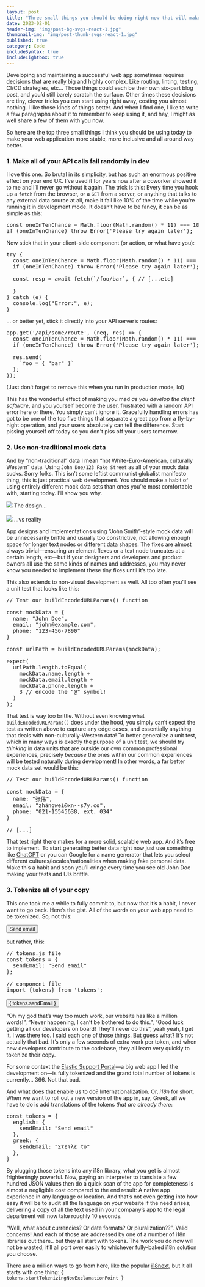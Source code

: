 ```yaml
---
layout: post
title: "Three small things you should be doing right now that will make your web app way, way better"
date: 2023-02-01
header-img: "img/post-bg-svgs-react-1.jpg"
thumbnail-img: "img/post-thumb-svgs-react-1.jpg"
published: true
category: Code
includeSyntax: true
includeLightbox: true
---
```


<span class='illuminated-letter'>D</span>eveloping and maintaining a successful web app sometimes requires decisions that are really big and highly complex. Like routing, linting, testing, CI/CD strategies, etc... Those things could each be their own six-part blog post, and you’d still barely scratch the surface. Other times these decisions are tiny, clever tricks you can start using right away, costing you almost nothing. I like those kinds of things better. And when I find one, I like to write a few paragraphs about it to remember to keep using it, and hey, I might as well share a few of them with you now.

So here are the top three small things I think you should be using today to make your web application more stable, more inclusive and all around way better.

### 1. Make all of your API calls fail randomly in dev

I love this one. So brutal in its simplicity, but has such an enormous positive effect on your end UX. I’ve used it for years now after a coworker showed it to me and I’ll never go without it again. The trick is this: Every time you hook up a <code>fetch</code> from the browser, or a <code>GET</code> from a server, or anything that talks to any external data source at all, make it fail like 10% of the time while you’re running it in development mode. It doesn’t have to be fancy, it can be as simple as this:

<pre class='brush: js'>
const oneInTenChance = Math.floor(Math.random() * 11) === 10;
if (oneInTenChance) throw Error('Please try again later');
</pre>

Now stick that in your client-side component (or action, or what have you):

<pre class='brush: js'>
try {
  const oneInTenChance = Math.floor(Math.random() * 11) === 10;
  if (oneInTenChance) throw Error('Please try again later');

  const resp = await fetch(`/foo/bar`, { // [...etc]

  }
} catch (e) {
  console.log("Error:", e);
}
</pre>

... or better yet, stick it directly into your API server’s routes:

<pre class='brush: js'>
app.get('/api/some/route', (req, res) => {
  const oneInTenChance = Math.floor(Math.random() * 11) === 10;
  if (oneInTenChance) throw Error('Please try again later');

  res.send(
    `foo = { "bar" }`
  );
});
</pre>

(Just don’t forget to remove this when you run in production mode, lol)

This has the wonderful effect of making you mad _as you develop the client software_, and you yourself become the user, frustrated with a random API error here or there. You simply can’t ignore it. Gracefully handling errors has got to be one of the top five things that separate a great app from a fly-by-night operation, and your users absolutely can tell the difference. Start pissing yourself off today so you don't piss off your users tomorrow.

### 2. Use non-traditional mock data

And by “non-traditional” data I mean “not White-Euro-American, culturally Western” data. Using <code>John Doe/123 Fake Street</code> as all of your mock data sucks. Sorry folks. This isn’t some leftist communist globalist manifesto thing, this is just practical web development. You should make a habit of using entirely different mock data sets than ones you’re most comfortable with, starting today. I’ll show you why.

<img src="https://union.io/images/repo/20230202-00--0bf39a.png" class="full">
<span class="caption text-muted">The design...</span>
<br><br>
<img src="https://union.io/images/repo/20230202-01--760798.png" class="full">
<span class="caption text-muted">...vs reality</span>

App designs and implementations using “John Smith”-style mock data will be unnecessarily brittle and usually too constrictive, not allowing enough space for longer text nodes or different data shapes. The fixes are almost always trivial—ensuring an element flexes or a text node truncates at a certain length, etc—but if your designers and developers and product owners all use the same kinds of names and addresses, you may never know you needed to implement these tiny fixes until it’s too late.

This also extends to non-visual development as well. All too often you’ll see a unit test that looks like this:

<pre class='brush: js'>
// Test our buildEncodedURLParams() function

const mockData = {
  name: "John Doe",
  email: "john@example.com",
  phone: "123-456-7890"
}

const urlPath = buildEncodedURLParams(mockData);

expect(
  urlPath.length.toEqual(
    mockData.name.length +
    mockData.email.length +
    mockData.phone.length +
    3 // encode the "@" symbol!
  )
);
</pre>

That test is way too brittle. Without even knowing what <code>buildEncodedURLParams()</code> does under the hood, you simply can’t expect the test as written above to capture any edge cases, and essentially anything that deals with non-culturally-Western data! To better generalize a unit test, which in many ways is exactly the purpose of a unit test, we should try _thinking_ in data units that are outside our own common professional experiences, precisely _because_ the ones within our common experiences will be tested naturally during development! In other words, a far better mock data set would be this:

<pre class='brush: js'>
// Test our buildEncodedURLParams() function

const mockData = {
  name: "张伟",
  email: "zhāngwei@xn--s7y.co",
  phone: "021-15545638, ext. 034"
}

// [...]
</pre>

That test right there makes for a more solid, scalable web app. And it’s free to implement. To start generating better data right now just use something like [ChatGPT](https://chat.openai.com/) or you can Google for a name generator that lets you select different cultures/locales/nationalities when making fake personal data. Make this a habit and soon you’ll cringe every time you see old John Doe making your tests and UIs brittle.

### 3. Tokenize all of your copy

This one took me a while to fully commit to, but now that it’s a habit, I never want to go back. Here’s the gist. All of the words on your web app need to be tokenized. So, not this:

<pre class='brush: js'>
<Button>Send email</Button>
</pre>

but rather, this:

<pre class='brush: js'>
// tokens.js file
const tokens = {
  sendEmail: "Send email"
};

// component file
import {tokens} from 'tokens';

<Button>{ tokens.sendEmail }</Button>
</pre>

“Oh my god that’s way too much work, our website has like a million words!”, “Never happening, I can’t be bothered to do this.”, “Good luck getting all our developers on board! They’ll never do this”, yeah yeah, I get it. I was there too. I said each one of those things. But guess what? It’s not actually that bad. It’s only a few seconds of extra work per token, and when new developers contribute to the codebase, they all learn very quickly to tokenize their copy.

For some context the [Elastic Support Portal](https://support.elastic.co)—a big web app I led the development on—is fully tokenized and the grand total number of tokens is currently... 366. Not that bad.

And what does that enable us to do? Internationalization. Or, _i18n_ for short. When we want to roll out a new version of the app in, say, Greek, all we have to do is add translations of the tokens _that are already there_:

<pre class='brush: js'>
const tokens = {
  english: {
    sendEmail: "Send email"
  },
  greek: {
    sendEmail: "Στειλε το"
  },
}
</pre>

By plugging those tokens into any i18n library, what you get is almost frighteningly powerful. Now, paying an interpreter to translate a few hundred JSON values then do a quick scan of the app for completeness is almost a negligible cost compared to the end result: A native app experience in any language or location. And that’s not even getting into how easy it will be to audit all the language on your website if the need arises; delivering a copy of all the text used in your company’s app to the legal department will now take roughly 10 seconds.

“Well, what about currencies? Or date formats? Or pluralization??”. Valid concerns! And each of those are addressed by one of a number of i18n libraries out there.. but they all start with tokens. The work you do now will not be wasted; it’ll all port over easily to whichever fully-baked i18n solution you choose.

There are a million ways to go from here, like the popular [i18next](https://www.i18next.com/overview/getting-started), but it all starts with one thing: <code>{ tokens.startTokenizingNowExclamationPoint }</code>
